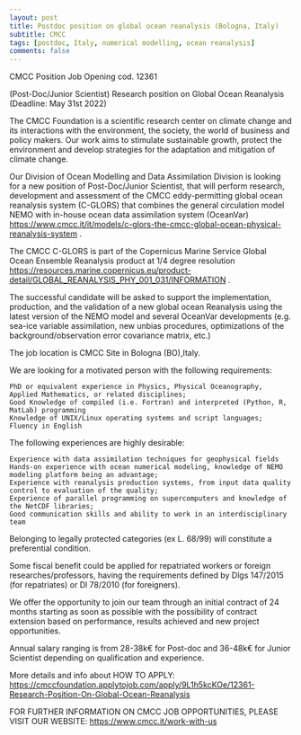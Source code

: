 ```yaml
---
layout: post
title: Postdoc position on global ocean reanalysis (Bologna, Italy)
subtitle: CMCC
tags: [postdoc, Italy, numerical modelling, ocean reanalysis]
comments: false
---
```


CMCC Position
Job Opening cod. 12361

(Post-Doc/Junior Scientist)
Research position on Global Ocean Reanalysis
(Deadline: May 31st 2022)

The CMCC Foundation is a scientific research center on climate change and its interactions with the environment, the society, the world of business and policy makers.
Our work aims to stimulate sustainable growth, protect the environment and develop strategies for the adaptation and mitigation of climate change.

Our Division of Ocean Modelling and Data Assimilation Division is looking for a new position of Post-Doc/Junior Scientist, that will perform research, development and assessment of the CMCC eddy-permitting global ocean reanalysis system (C-GLORS) that combines the general circulation model NEMO with in-house ocean data assimilation system (OceanVar) https://www.cmcc.it/it/models/c-glors-the-cmcc-global-ocean-physical-reanalysis-system .

The CMCC C-GLORS is part of the Copernicus Marine Service  Global Ocean Ensemble Reanalysis product at 1/4 degree resolution https://resources.marine.copernicus.eu/product-detail/GLOBAL_REANALYSIS_PHY_001_031/INFORMATION .

The successful candidate will be asked to support the implementation, production, and the validation of a new global ocean Reanalysis using the latest version of the NEMO model and several OceanVar developments (e.g. sea-ice variable assimilation, new unbias procedures, optimizations of the background/observation error covariance matrix, etc.)

The job location is CMCC Site in Bologna (BO),Italy.

We are looking for a motivated person with the following requirements:

    PhD or equivalent experience in Physics, Physical Oceanography, Applied Mathematics, or related disciplines;
    Good Knowledge of compiled (i.e. Fortran) and interpreted (Python, R, MatLab) programming
    Knowledge of UNIX/Linux operating systems and script languages;
    Fluency in English

The following experiences are highly desirable:

    Experience with data assimilation techniques for geophysical fields
    Hands-on experience with ocean numerical modeling, knowledge of NEMO modeling platform being an advantage;
    Experience with reanalysis production systems, from input data quality control to evaluation of the quality;
    Experience of parallel programming on supercomputers and knowledge of the NetCDF libraries;
    Good communication skills and ability to work in an interdisciplinary team

Belonging to legally protected categories (ex L. 68/99) will constitute a preferential condition.

Some fiscal benefit could be applied for repatriated workers or foreign researches/professors, having the requirements defined by Dlgs 147/2015 (for repatriates) or Dl 78/2010 (for foreigners).

We offer the opportunity to join our team through an initial contract of 24 months starting as soon as possible with the possibility of contract extension based on performance, results achieved and new project opportunities.

Annual salary ranging is from 28-38k€ for Post-doc and 36-48k€ for Junior Scientist depending on qualification and experience.

More details and info about HOW TO APPLY:
https://cmccfoundation.applytojob.com/apply/9L1h5kcKOe/12361-Research-Position-On-Global-Ocean-Reanalysis

FOR FURTHER INFORMATION ON CMCC JOB OPPORTUNITIES, PLEASE VISIT OUR WEBSITE:
https://www.cmcc.it/work-with-us

